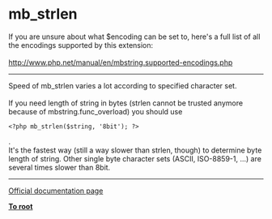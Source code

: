 # mb_strlen



If you are unsure about what $encoding can be set to, here&apos;s a full list of all the encodings supported by this extension:<br><br>http://www.php.net/manual/en/mbstring.supported-encodings.php  

---

Speed of mb_strlen varies a lot according to specified character set.<br><br>If you need length of string in bytes (strlen cannot be trusted anymore because of mbstring.func_overload) you should use 

```
<?php mb_strlen($string, '8bit'); ?>
```
.<br>It&apos;s the fastest way (still a way slower than strlen, though) to determine byte length of string. Other single byte character sets (ASCII, ISO-8859-1, ...) are several times slower than 8bit.  

---

[Official documentation page](https://www.php.net/manual/en/function.mb-strlen.php)

**[To root](/README.md)**